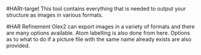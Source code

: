 #HARt-target
This tool contains everything that is needed to output your structure as images in various formats.

#HAR Refinement
Olex2 can export images in a variety of formats and there are many options available. Atom labelling is also done from here. Options as to what to do if a picture file with the same name already exists are also provided.
